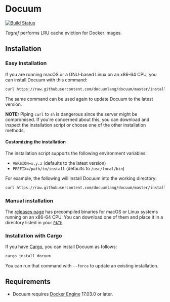 # Docuum

[![Build Status](https://travis-ci.org/docuumlang/docuum.svg?branch=master)](https://travis-ci.org/docuumlang/docuum)

*Tagref* performs LRU cache eviction for Docker images.

## Installation

### Easy installation

If you are running macOS or a GNU-based Linux on an x86-64 CPU, you can install Docuum with this command:

```sh
curl https://raw.githubusercontent.com/docuumlang/docuum/master/install.sh -LSfs | sh
```

The same command can be used again to update Docuum to the latest version.

**NOTE:** Piping `curl` to `sh` is dangerous since the server might be compromised. If you're concerned about this, you can download and inspect the installation script or choose one of the other installation methods.

#### Customizing the installation

The installation script supports the following environment variables:

- `VERSION=x.y.z` (defaults to the latest version)
- `PREFIX=/path/to/install` (defaults to `/usr/local/bin`)

For example, the following will install Docuum into the working directory:

```sh
curl https://raw.githubusercontent.com/docuumlang/docuum/master/install.sh -LSfs | PREFIX=. sh
```

### Manual installation

The [releases page](https://github.com/docuumlang/docuum/releases) has precompiled binaries for macOS or Linux systems running on an x86-64 CPU. You can download one of them and place it in a directory listed in your [`PATH`](https://en.wikipedia.org/wiki/PATH_\(variable\)).

### Installation with Cargo

If you have [Cargo](https://doc.rust-lang.org/cargo/), you can install Docuum as follows:

```sh
cargo install docuum
```

You can run that command with `--force` to update an existing installation.

## Requirements

- Docuum requires [Docker Engine](https://www.docker.com/products/container-runtime) 17.03.0 or later.
